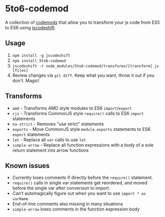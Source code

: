 # 5to6-codemod

A collection of [codemods](https://medium.com/@cpojer/effective-javascript-codemods-5a6686bb46fb) that allow you to transform your
js code from ES5 to ES6 using [jscodeshift](https://github.com/facebook/jscodeshift).

## Usage

1. `npm install -g jscodeshift`
2. `npm install 5to6-codemod`
3. `jscodeshift -t node_modules/5to6-codemod/transforms/[transform].js [files]`
4. Review changes via `git diff`. Keep what you want, throw it out if you don't. Magic!

## Transforms

- `amd` - Transforms AMD style modules to ES6 `import`/`export`
- `cjs` - Transforms CommonJS style `require()` calls to ES6 `import` statements
- `no-strict` - Removes "use strict" statements
- `exports` - Move CommonJS style `module.exports` statements to ES6 `export` statements
- `let` - Replace all `var` calls to use `let`
- `simple-arrow` - Replace all function expressions with a body of a sole return statement into arrow functions

## Known issues

* Currently loses comments if directly before the `require()` statement.
* `require()` calls in single var statements get reordered, and moved before the single var after conversion to import.
* Can't automagically figure out when you want to use `import * as varName`.
* End-of-line comments also missing in many situations
* `simple-arrow` loses comments in the function expression body
